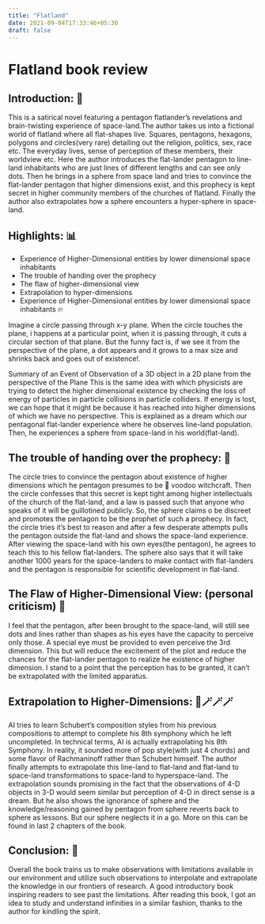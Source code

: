 ```yaml
---
title: "Flatland"
date: 2021-09-04T17:33:46+05:30
draft: false
---
```



# Flatland book review
## Introduction: 💾
This is a satirical novel featuring a pentagon flatlander’s revelations and brain-twisting experience of space-land.The author takes us into a fictional world of flatland where all flat-shapes live. Squares, pentagons, hexagons, polygons and circles(very rare) detailing out the religion, politics, sex, race etc. The everyday lives, sense of perception of these members, their worldview etc. Here the author introduces the flat-lander pentagon to line-land inhabitants who are just lines of different lengths and can see only dots. Then he brings in a sphere from space land and tries to convince the flat-lander pentagon that higher dimensions exist, and this prophecy is kept secret in higher community members of the churches of flatland. Finally the author also extrapolates how a sphere encounters a hyper-sphere in space-land.

## Highlights: 📊
- Experience of Higher-Dimensional entities by lower dimensional space inhabitants
- The trouble of handing over the prophecy
- The flaw of higher-dimensional view
- Extrapolation to hyper-dimensions
- Experience of Higher-Dimensional entities by lower dimensional space inhabitants 🔥

Imagine a circle passing through x-y plane. When the circle touches the plane, i happens at a particular point, when it is passing through, it cuts a circular section of that plane. But the funny fact is, if we see it from the perspective of the plane, a dot appears and it grows to a max size and shrinks back and goes out of existence!.


Summary of an Event of Observation of a 3D object in a 2D plane from the perspective of the Plane
This is the same idea with which physicists are trying to detect the higher dimensional existence by checking the loss of energy of particles in particle collisions in particle colliders. If energy is lost, we can hope that it might be because it has reached into higher dimensions of which we have no perspective. This is explained as a dream which our pentagonal flat-lander experience where he observes line-land population. Then, he experiences a sphere from space-land in his world(flat-land).

## The trouble of handing over the prophecy: 🤫

The circle tries to convince the pentagon about existence of higher dimensions which he pentagon presumes to be 🧙 voodoo witchcraft. Then the circle confesses that this secret is kept tight among higher intellectuals of the church of the flat-land, and a law is passed such that anyone who speaks of it will be guillotined publicly. So, the sphere claims o be discreet and promotes the pentagon to be the prophet of such a prophecy. In fact, the circle tries it’s best to reason and after a few desperate attempts pulls the pentagon outside the flat-land and shows the space-land experience. After viewing the space-land with his own eyes(the pentagon), he agrees to teach this to his fellow flat-landers. The sphere also says that it will take another 1000 years for the space-landers to make contact with flat-landers and the pentagon is responsible for scientific development in flat-land.

## The Flaw of Higher-Dimensional View: (personal criticism) 🧐

I feel that the pentagon, after been brought to the space-land, will still see dots and lines rather than shapes as his eyes have the capacity to perceive only those. A special eye must be provided to even perceive the 3rd dimension. This but will reduce the excitement of the plot and reduce the chances for the flat-lander pentagon to realize he existence of higher dimension. I stand to a point that the perception has to be granted, it can’t be extrapolated with the limited apparatus.

## Extrapolation to Higher-Dimensions: 🧝🪄🪄🪄

AI tries to learn Schubert’s composition styles from his previous compositions to attempt to complete his 8th symphony which he left uncompleted. In technical terms, AI is actually extrapolating his 8th Symphony. In reality, it sounded more of pop style(with just 4 chords) and some flavor of Rachmaninoff rather than Schubert himself.
The author finally attempts to extrapolate this line-land to flat-land and flat-land to space-land transformations to space-land to hyperspace-land. The extrapolation sounds promising in the fact that the observations of 4-D objects in 3-D would seem similar but perception of 4-D in direct sense is a dream. But he also shows the ignorance of sphere and the knowledge/reasoning gained by pentagon from sphere reverts back to sphere as lessons. But our sphere neglects it in a go. More on this can be found in last 2 chapters of the book.

## Conclusion: 🥱
Overall the book trains us to make observations with limitations available in our environment and utilize such observations to interpolate and extrapolate the knowledge in our frontiers of research. A good introductory book inspiring readers to see past the limitations. After reading this book, I got an idea to study and understand infinities in a similar fashion, thanks to the author for kindling the spirit.